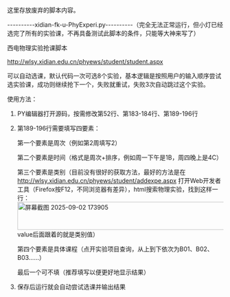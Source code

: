 这里存放废弃的脚本内容。

----------xidian-fk-u-PhyExperi.py----------（完全无法正常运行，但小灯已经选完了所有的实验课，不再具备测试此脚本的条件，只能等大神来写了）

西电物理实验抢课脚本

http://wlsy.xidian.edu.cn/phyews/student/student.aspx

可以自动选课，默认代码一次可选8个实验，基本逻辑是按照用户的输入顺序尝试选实验课，成功则继续抢下一个，失败就重试，失败3次自动跳过这个实验。

使用方法：

1. PY编辑器打开源码，按需修改第52行、第183-184行、第189-196行

2. 第189-196行需要填写四要素：

     第一个要素是周次（例如第2周填写2）

     第二个要素是时间（格式是周次+排序，例如周一下午是1B，周四晚上是4C）

     第三个要素是类别（目前没有很好的获取方法，最好的方法是在 http://wlsy.xidian.edu.cn/phyews/student/addexpe.aspx 打开Web开发者工具（Firefox按F12，不同浏览器有差异），html搜索物理实验，找到这样一行：<img width="1229" height="65" alt="屏幕截图 2025-09-02 173905" src="https://github.com/user-attachments/assets/0b070e41-fa48-4731-807a-c473bb30e36e" />
value后面跟着的就是类别值）

     第四个要素是具体课程（点开实验项目查询，从上到下依次为B01、B02、B03……）

     最后一个可不填（推荐填写以便更好地显示结果）

4. 保存后运行就会自动尝试选课并输出结果
